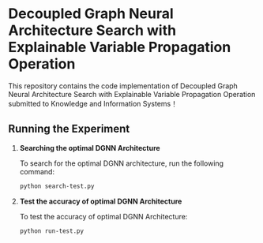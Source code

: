 # Decoupled Graph Neural Architecture Search with Explainable Variable Propagation Operation
This repository contains the code implementation of Decoupled Graph Neural Architecture Search with Explainable Variable Propagation Operation submitted to Knowledge and Information Systems！

## Running the Experiment

1. **Searching the optimal DGNN Architecture**

   To search for the optimal DGNN architecture, run the following command:

   ```bash
   python search-test.py

2. **Test the accuracy of optimal DGNN Architecture**

   To test the accuracy of optimal DGNN Architecture:

   ```bash
   python run-test.py

